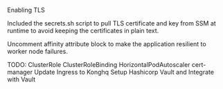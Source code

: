 Enabling TLS

Included the secrets.sh script to pull TLS certificate and key from SSM at runtime to avoid keeping the certificates in plain text.

Uncomment affinity attribute block to make the application resilient to worker node failures. 

TODO:
ClusterRole
ClusterRoleBinding
HorizontalPodAutoscaler
cert-manager
Update Ingress to Konghq
Setup Hashicorp Vault and Integrate with Vault